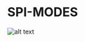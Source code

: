 # SPI-MODES 

![alt text](https://github.com/[emirkurtt]/[Serial-Communication]/[SPI]/blob/[main]/spi_modes.png?raw=true)
